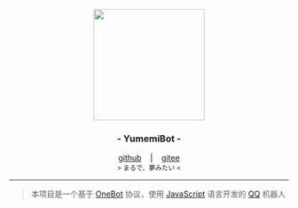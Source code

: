 <div align="center">
    <img src="https://docs.littlemaple.club/public/images/avatar/yumemi.png" width="200"/>
    <h3>
        - YumemiBot -
    </h3>
    <span>
        <a href="https://github.com/dcyuki/yumemi_bot" target="_blank">github</a>
    </span> 
    &nbsp;&nbsp; | &nbsp;&nbsp;
    <span>
        <a href="https://gitee.com/dc_yuki/yumemi_bot" target="_blank">gitee</a>
    </span> <br />
    <small> &gt; まるで、夢みたい &lt; </small> <br />
</div>

*****

> 本项目是一个基于 [OneBot](https://github.com/howmanybots/onebot) 协议，使用 [JavaScript](https://www.javascript.com/) 语言开发的 [QQ](https://im.qq.com/) 机器人